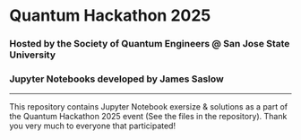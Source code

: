 # Quantum Hackathon 2025
### Hosted by the Society of Quantum Engineers @ San Jose State University
### Jupyter Notebooks developed by James Saslow

__________________________________________________________________________________________________________________________________

This repository contains Jupyter Notebook exersize & solutions as a part of the Quantum Hackathon 2025 event (See the files in the repository).
Thank you very much to everyone that participated! 
